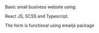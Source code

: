 Basic small business website using:

React JS, SCSS and Typescript.

The form is functional using emailjs package
